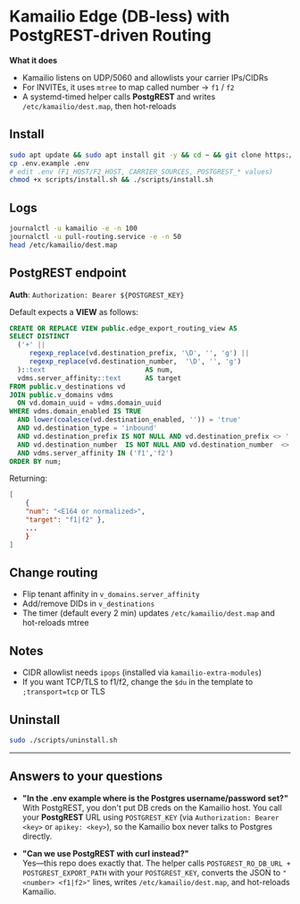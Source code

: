 # Kamailio Edge (DB-less) with PostgREST-driven Routing

**What it does**
- Kamailio listens on UDP/5060 and allowlists your carrier IPs/CIDRs
- For INVITEs, it uses `mtree` to map called number → `f1` / `f2`
- A systemd-timed helper calls **PostgREST** and writes `/etc/kamailio/dest.map`, then hot-reloads

## Install

```bash
sudo apt update && sudo apt install git -y && cd ~ && git clone https://github.com/emaktel/kx-install.git kamailio-edge
cp .env.example .env
# edit .env (F1_HOST/F2_HOST, CARRIER_SOURCES, POSTGREST_* values)
chmod +x scripts/install.sh && ./scripts/install.sh
```

## Logs

```bash
journalctl -u kamailio -e -n 100
journalctl -u pull-routing.service -e -n 50
head /etc/kamailio/dest.map
```

## PostgREST endpoint

**Auth**: `Authorization: Bearer ${POSTGREST_KEY}`

Default expects a **VIEW** as follows:

```sql
CREATE OR REPLACE VIEW public.edge_export_routing_view AS
SELECT DISTINCT
  ('+' ||
     regexp_replace(vd.destination_prefix, '\D', '', 'g') ||
     regexp_replace(vd.destination_number,  '\D', '', 'g')
  )::text                         AS num,
  vdms.server_affinity::text      AS target
FROM public.v_destinations vd
JOIN public.v_domains vdms
  ON vd.domain_uuid = vdms.domain_uuid
WHERE vdms.domain_enabled IS TRUE
  AND lower(coalesce(vd.destination_enabled, '')) = 'true'
  AND vd.destination_type = 'inbound'
  AND vd.destination_prefix IS NOT NULL AND vd.destination_prefix <> ''
  AND vd.destination_number  IS NOT NULL AND vd.destination_number  <> ''
  AND vdms.server_affinity IN ('f1','f2')
ORDER BY num;
```

Returning:

```json
[
    {
    "num": "<E164 or normalized>",
    "target": "f1|f2" },
    ...
    }
]
```

## Change routing

* Flip tenant affinity in `v_domains.server_affinity`
* Add/remove DIDs in `v_destinations`
* The timer (default every 2 min) updates `/etc/kamailio/dest.map` and hot-reloads mtree

## Notes

* CIDR allowlist needs `ipops` (installed via `kamailio-extra-modules`)
* If you want TCP/TLS to f1/f2, change the `$du` in the template to `;transport=tcp` or TLS

## Uninstall

```bash
sudo ./scripts/uninstall.sh
```

---

## Answers to your questions

- **"In the .env example where is the Postgres username/password set?"**  
  With PostgREST, you don't put DB creds on the Kamailio host. You call your **PostgREST** URL using `POSTGREST_KEY` (via `Authorization: Bearer <key>` or `apikey: <key>`), so the Kamailio box never talks to Postgres directly.

- **"Can we use PostgREST with curl instead?"**  
  Yes—this repo does exactly that. The helper calls `POSTGREST_RO_DB_URL + POSTGREST_EXPORT_PATH` with your `POSTGREST_KEY`, converts the JSON to `"<number> <f1|f2>"` lines, writes `/etc/kamailio/dest.map`, and hot-reloads Kamailio.
